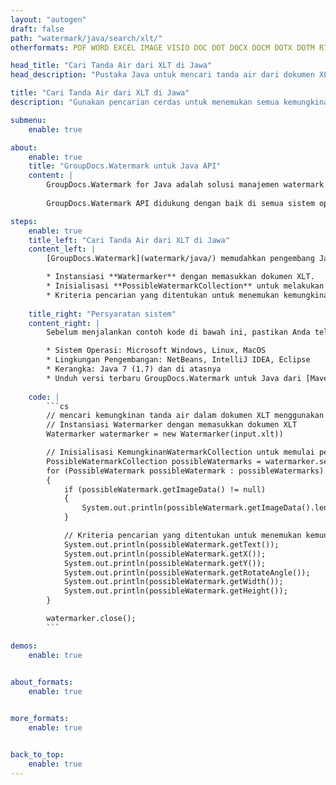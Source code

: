 ```yaml
---
layout: "autogen"
draft: false
path: "watermark/java/search/xlt/"
otherformats: PDF WORD EXCEL IMAGE VISIO DOC DOT DOCX DOCM DOTX DOTM RTF TXT XLSX XLSM XLTM XLTX XLS XLSB XLAM SXC PPTX PPTM PPSX PPSM POTM POT POTX PPT PPS ODT BMP GIF JPEG JP2 PNG TIFF WEBP VSD VDX VSDX VSTX VSX VSSX VSDM VSSM VSTM VTX VDW VSS VST

head_title: "Cari Tanda Air dari XLT di Jawa"
head_description: "Pustaka Java untuk mencari tanda air dari dokumen XLT menggunakan fitur pencarian pintar dalam aplikasi Java menggunakan GroupDocs.API Watermark untuk Java."

title: "Cari Tanda Air dari XLT di Jawa"
description: "Gunakan pencarian cerdas untuk menemukan semua kemungkinan tanda air dari file XLT dari dalam aplikasi Java & J2SE. Tentukan kriteria pencarian berdasarkan teks, ekspresi reguler (RegEx), gambar, hyperlink, karakter, dan objek pencarian yang berbeda untuk menemukan tanda air dari seluruh atau halaman tertentu dari dokumen sumber."

submenu:
    enable: true

about:
    enable: true
    title: "GroupDocs.Watermark untuk Java API"
    content: |
        GroupDocs.Watermark for Java adalah solusi manajemen watermark lengkap untuk aplikasi Java. Pengembang dapat dengan cepat melakukan operasi manipulasi tanda air seperti; tambahkan, edit, cari, dan hapus berbagai jenis tanda air dari dalam dokumen semua format file populer. Mendukung bekerja dengan teks dan tanda air gambar dalam berbagai dokumen termasuk PDF, Microsoft Word, Excel, PowerPoint, Visio, Email dan format gambar.
        
        GroupDocs.Watermark API didukung dengan baik di semua sistem operasi utama dan versi Java termasuk J2SE 7.0 (1.7), J2SE 8.0 (1.8) dan Java 10.

steps:
    enable: true
    title_left: "Cari Tanda Air dari XLT di Jawa"
    content_left: |
        [GroupDocs.Watermark](watermark/java/) memudahkan pengembang Java untuk mencari tanda air secara cerdas dari dalam aplikasi mereka dengan menerapkan beberapa langkah mudah.

        * Instansiasi **Watermarker** dengan memasukkan dokumen XLT.
        * Inisialisasi **PossibleWatermarkCollection** untuk melakukan pencarian tanda air.
        * Kriteria pencarian yang ditentukan untuk menemukan kemungkinan tanda air.
        
    title_right: "Persyaratan sistem"
    content_right: |
        Sebelum menjalankan contoh kode di bawah ini, pastikan Anda telah menginstal prasyarat berikut di sistem Anda.

        * Sistem Operasi: Microsoft Windows, Linux, MacOS
        * Lingkungan Pengembangan: NetBeans, IntelliJ IDEA, Eclipse
        * Kerangka: Java 7 (1.7) dan di atasnya
        * Unduh versi terbaru GroupDocs.Watermark untuk Java dari [Maven](https://repository.groupdocs.com/webapp/#/artifacts/browse/tree/General/repo/com/groupdocs/groupdocs-watermark)
        
    code: |
        ```cs
        // mencari kemungkinan tanda air dalam dokumen XLT menggunakan Java.
        // Instansiasi Watermarker dengan memasukkan dokumen XLT
        Watermarker watermarker = new Watermarker(input.xlt))

        // Inisialisasi KemungkinanWatermarkCollection untuk memulai pencarian tanda air
        PossibleWatermarkCollection possibleWatermarks = watermarker.search();
        for (PossibleWatermark possibleWatermark : possibleWatermarks)
        {
            if (possibleWatermark.getImageData() != null)
            {
                System.out.println(possibleWatermark.getImageData().length);
            }

            // Kriteria pencarian yang ditentukan untuk menemukan kemungkinan tanda air
            System.out.println(possibleWatermark.getText());
            System.out.println(possibleWatermark.getX());
            System.out.println(possibleWatermark.getY());
            System.out.println(possibleWatermark.getRotateAngle());
            System.out.println(possibleWatermark.getWidth());
            System.out.println(possibleWatermark.getHeight());
        }

        watermarker.close();
        ```        

demos:
    enable: true
        

about_formats:
    enable: true


more_formats:
    enable: true


back_to_top:
    enable: true
---
```

